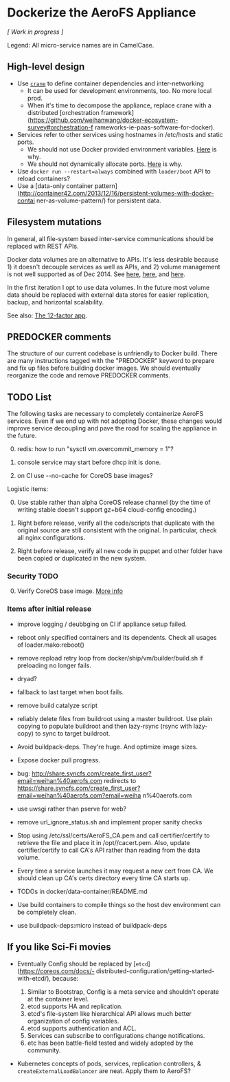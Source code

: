 # Dockerize the AeroFS Appliance

*[ Work in progress ]*

Legend: All micro-service names are in CamelCase.

## High-level design

- Use [`crane`](https://github.com/michaelsauter/crane) to define container 
dependencies and inter-networking
    - It can be used for development environments, too. No more local prod.
    - When it's time to decompose the appliance, replace crane with a 
distributed [orchestration 
framework](https://github.com/weihanwang/docker-ecosystem-survey#orchestration-f
rameworks-ie-paas-software-for-docker).
- Services refer to other services using hostnames in /etc/hosts and static 
ports.
    - We should not use Docker provided environment variables. 
[Here](http://www.fig.sh/env.html) is why.
    - We should not dynamically allocate ports. 
[Here](http://youtu.be/YrxnVKZeqK8?t=14m31s) is why.
- Use `docker run --restart=always` combined with `loader/boot` API to reload containers?
- Use a [data-only container 
pattern](http://container42.com/2013/12/16/persistent-volumes-with-docker-contai
ner-as-volume-pattern/) for persistent data.

## Filesystem mutations

In general, all file-system based inter-service communications should be 
replaced with REST APIs.

Docker data volumes are an alternative to APIs. It's less desirable because 1) 
it doesn't decouple services as well as APIs, and 2) volume management is not 
well supported as of Dec 2014. See 
[here](https://github.com/cpuguy83/docker-volumes), 
[here](http://container42.com/2014/11/03/docker-indepth-volumes/), and 
[here](http://container42.com/2014/11/18/data-only-container-madness/).

In the first iteration I opt to use data volumes. In 
the future most volume data should be replaced with external data stores for 
easier replication, backup, and horizontal scalability.

See also: [The 12-factor app](http://12factor.net).

## PREDOCKER comments

The structure of our current codebase is unfriendly to Docker build. 
There are many instructions tagged with the "PREDOCKER" keyword to prepare and fix up files before building docker images. We should eventually reorganize the code and remove PREDOCKER comments.


## TODO List

The following tasks are necessary to completely containerize AeroFS services. 
Even if we end up with not adopting Docker, these changes would improve service 
decoupling and pave the road for scaling the appliance in the future.

0. redis: how to run "sysctl vm.overcommit_memory = 1"?

0. console service may start before dhcp init is done.

0. on CI use --no-cache for CoreOS base images?

Logistic items:

0. Use stable rather than alpha CoreOS release channel (by the time of writing 
stable doesn't support gz+b64 cloud-config encoding.)

0. Right before release, verify all the code/scripts that duplicate 
with the original source are still consistent with the original. In particular, 
check all nginx configurations.

0. Right before release, verify all new code in puppet and other folder have been
copied or duplicated in the new system.

### Security TODO

0. Verify CoreOS base image. [More info](https://coreos.com/docs/sdk-distributors/distributors/notes-for-distributors/)


### Items after initial release

- improve logging / deubbging on CI if appliance setup failed.

- reboot only specified containers and its dependents. Check all usages of loader.mako:reboot()

- remove repload retry loop from docker/ship/vm/builder/build.sh if preloading no longer fails.

- dryad?

- fallback to last target when boot fails.

- remove build catalyze script

- reliably delete files from buildroot using a master buildroot. Use plain copying to populate buildroot and then lazy-rsync (rsync with lazy-copy) to sync to target buildroot.

- Avoid buildpack-deps. They're huge. And optimize image sizes.

- Expose docker pull progress.

- bug: http://share.syncfs.com/create_first_user?email=weihan%40aerofs.com 
redirects to 
https://share.syncfs.com/create_first_user?email=weihan%40aerofs.com?email=weiha
n%40aerofs.com

- use uwsgi rather than pserve for web?

- remove url_ignore_status.sh and implement proper sanity checks

- Stop using /etc/ssl/certs/AeroFS_CA.pem and call certifier/certify to 
retrieve the file and place it in /opt/<service>/cacert.pem. Also, update 
certifier/certify to call CA's API rather than reading from the data volume.

- Every time a service launches it may request a new cert from CA. We should 
clean up CA's certs directory every time CA starts up.

- TODOs in docker/data-container/README.md

- Use build containers to compile things so the host dev environment can be 
completely clean.

- use buildpack-deps:micro instead of buildpack-deps


## If you like Sci-Fi movies
    
- Eventually Config should be replaced by [`etcd`](https://coreos.com/docs/- 
distributed-configuration/getting-started-with-etcd/), because:
    1. Similar to Bootstrap, Config is a meta service and shouldn't operate at 
the container level.
    2. etcd supports HA and replication.
    3. etcd's file-system like hierarchical API allows much better organization 
of config variables.
    4. etcd supports authentication and ACL.
    5. Services can subscribe to configurations change notifications.
    6. etc has been battle-field tested and widely adopted by the community.

- Kubernetes concepts of pods, services, replication controllers, & 
`createExternalLoadBalancer` are neat. Apply them to AeroFS?